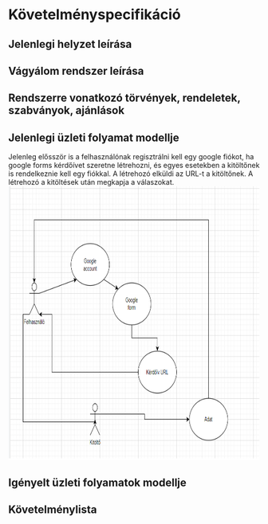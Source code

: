 # Követelményspecifikáció

## Jelenlegi helyzet leírása

## Vágyálom rendszer leírása

## Rendszerre vonatkozó törvények, rendeletek, szabványok, ajánlások

## Jelenlegi üzleti folyamat modellje

Jelenleg elősször is a felhasználónak regisztrálni kell egy google fiókot,
ha google forms kérdőívet szeretne létrehozni,
és egyes esetekben a kitöltőnek is rendelkeznie kell egy fiókkal.
A létrehozó elküldi az URL-t a kitöltőnek.
A létrehozó a kitöltések után megkapja a válaszokat.
<img src="ábrák/jeluzlet.png"  width="800" height="550">

## Igényelt üzleti folyamatok modellje

## Követelménylista
